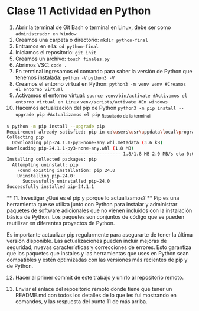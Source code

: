 # Clase 11 Actividad en Python

1. Abrir la terminal de Git Bash o terminal en Linux, debe ser como `administrador en Window`
2. Creamos una carpeta o directorio: 
`mkdir python-final`
3. Entramos en ella: 
`cd python-final`
4. Iniciamos el repositorio:
`git init`
5. Creamos un archivo:
`touch finales.py`
6. Abrimos VSC:
`code .`
7. En terminal ingresamos el comando para saber la versión de Python que tenemos instalada:
`python -V`
`python3 -V`
8. Creamos el entorno virtual en Python:
`python3 -m venv venv #Creamos el entorno virtual`
9. Activamos el entorno virtual:
`source venv/bin/activate #Activamos el entorno virtual en Linux`
`venv/scripts/activate #En windows`
10. Hacemos actualización del pip de Python
`python3 -m pip install --upgrade pip #Actualizamos el pip`
<sub>Resultado de la terminal</sub>

```sh
$ python -m pip install --upgrade pip
Requirement already satisfied: pip in c:\users\usr\appdata\local\programs\python\python312\lib\site-packages (24.0)
Collecting pip
  Downloading pip-24.1.1-py3-none-any.whl.metadata (3.6 kB)
Downloading pip-24.1.1-py3-none-any.whl (1.8 MB)
   ---------------------------------------- 1.8/1.8 MB 2.0 MB/s eta 0:00:00
Installing collected packages: pip
  Attempting uninstall: pip
    Found existing installation: pip 24.0
    Uninstalling pip-24.0:
      Successfully uninstalled pip-24.0
Successfully installed pip-24.1.1
```

** 11. Investigar ¿Qué es el pip y porque lo actualizamos? **
Pip es una herramienta que se utiliza junto con Python para instalar y administrar paquetes de software adicionales que no vienen incluidos con la instalación básica de Python. Los paquetes son conjuntos de código que se pueden reutilizar en diferentes proyectos de Python.

Es importante actualizar pip regularmente para asegurarte de tener la última versión disponible. Las actualizaciones pueden incluir mejoras de seguridad, nuevas características y correcciones de errores. Esto garantiza que los paquetes que instales y las herramientas que uses en Python sean compatibles y estén optimizadas con las versiones más recientes de pip y de Python.

12. Hacer al primer commit de este trabajo y unirlo al repositorio remoto.

13. Enviar el enlace del repositorio remoto donde tiene que tener un README.md con todos los detalles de lo que les fui mostrando en comandos, y las respuesta del punto 11 de más arriba.
